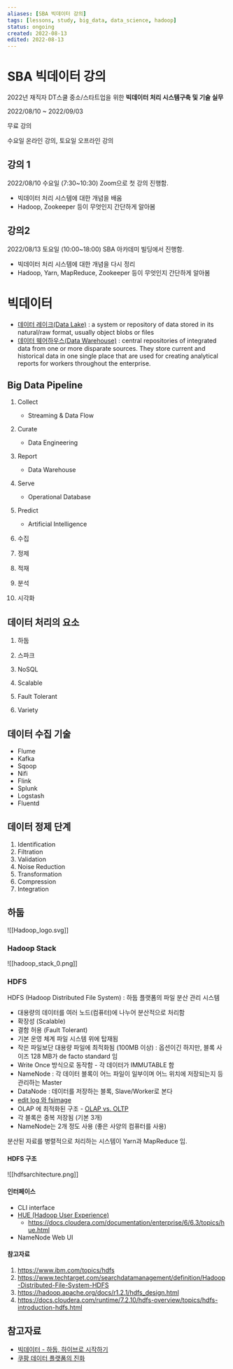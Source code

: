 ```yaml
---
aliases: [SBA 빅데이터 강의]
tags: [lessons, study, big_data, data_science, hadoop]
status: ongoing
created: 2022-08-13
edited: 2022-08-13
---
```


# SBA 빅데이터 강의
2022년 재직자 DT스쿨
중소/스타트업을 위한 **빅데이터 처리 시스템구축 및 기술 실무**

2022/08/10 ~ 2022/09/03

무료 강의

수요일 온라인 강의, 토요일 오프라인 강의

## 강의 1
2022/08/10 수요일 (7:30~10:30) Zoom으로 첫 강의 진행함.
- 빅데이터 처리 시스템에 대한 개념을 배움
- Hadoop, Zookeeper 등이 무엇인지 간단하게 알아봄

## 강의2
2022/08/13 토요일 (10:00~18:00) SBA 아카데미 빌딩에서 진행함.
- 빅데이터 처리 시스템에 대한 개념을 다시 정리
- Hadoop, Yarn, MapReduce, Zookeeper 등이 무엇인지 간단하게 알아봄

# 빅데이터

- [데이터 레이크(Data Lake)](https://en.wikipedia.org/wiki/Data_lake) : a system or repository of data stored in its natural/raw format, usually object blobs or files
- [데이터 웨어하우스(Data Warehouse)](https://en.wikipedia.org/wiki/Data_warehouse) : central repositories of integrated data from one or more disparate sources. They store current and historical data in one single place that are used for creating analytical reports for workers throughout the enterprise.

## Big Data Pipeline
1. Collect
    - Streaming & Data Flow
2. Curate
    - Data Engineering
3. Report
    - Data Warehouse
4. Serve
    - Operational Database
5. Predict
    - Artificial Intelligence


1. 수집
2. 정제
3. 적재
4. 분석
5. 시각화

## 데이터 처리의 요소
1. 하둡
2. 스파크
3. NoSQL

1. Scalable
2. Fault Tolerant
3. Variety


## 데이터 수집 기술
- Flume
- Kafka
- Sqoop
- Nifi
- Flink
- Splunk
- Logstash
- Fluentd

## 데이터 정제 단계
1. Identification
2. Filtration
3. Validation
4. Noise Reduction
5. Transformation
6. Compression
7. Integration

## 하둡
![[Hadoop_logo.svg]]

### Hadoop Stack
![[hadoop_stack_0.png]]

### HDFS
HDFS (Hadoop Distributed File System) : 하둡 플랫폼의 파일 분산 관리 시스템
- 대용량의 데이터를 여러 노드(컴퓨터)에 나누어 분산적으로 처리함
- 확장성 (Scalable)
- 결함 허용 (Fault Tolerant)
- 기본 운영 체계 파일 시스템 위에 탑재됨
- 작은 파일보단 대용량 파일에 최적화됨 (100MB 이상) : 옵션이긴 하지만, 블록 사이즈 128 MB가 de facto standard 임
- Write Once 방식으로 동작함 - 각 데이터가 IMMUTABLE 함
- NameNode : 각 데이터 블록이 어느 파일이 일부이며 어느 위치에 저장되는지 등 관리하는 Master
- DataNode : 데이터를 저장하는 블록, Slave/Worker로 본다
- [edit log 와 fsimage](https://eyeballs.tistory.com/255)
- OLAP 에 최적화된 구조 - [OLAP vs. OLTP](https://jins-dev.tistory.com/entry/%EA%B0%84%EB%9E%B5%ED%95%98%EA%B2%8C-%EC%A0%95%EB%A6%AC%ED%95%B4%EB%B3%B4%EB%8A%94-OLTP-OLAP-%EC%9D%98-%EA%B0%9C%EB%85%90)
- 각 블록은 중복 저장됨 (기본 3개)
- NameNode는 2개 정도 사용 (좋은 사양의 컴퓨터를 사용)

분산된 자료를 병렬적으로 처리하는 시스템이 Yarn과 MapReduce 임.

#### HDFS 구조
![[hdfsarchitecture.png]]

#### 인터페이스

- CLI interface
- [HUE (Hadoop User Experience)](https://gethue.com/)
    - https://docs.cloudera.com/documentation/enterprise/6/6.3/topics/hue.html
- NameNode Web UI

#### 참고자료
1. https://www.ibm.com/topics/hdfs
2. https://www.techtarget.com/searchdatamanagement/definition/Hadoop-Distributed-File-System-HDFS
3. https://hadoop.apache.org/docs/r1.2.1/hdfs_design.html
4. https://docs.cloudera.com/runtime/7.2.10/hdfs-overview/topics/hdfs-introduction-hdfs.html

## 참고자료
- [빅데이터 - 하둡, 하이브로 시작하기](https://wikidocs.net/book/2203)
- [쿠팡 데이터 플랫폼의 진화](https://medium.com/coupang-engineering/%EC%BF%A0%ED%8C%A1-%EB%8D%B0%EC%9D%B4%ED%84%B0-%ED%94%8C%EB%9E%AB%ED%8F%BC%EC%9D%98-%EC%A7%84%ED%99%94-26c827c1ec09)